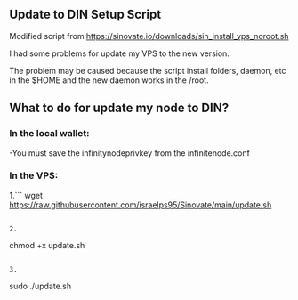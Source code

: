 ## Update to DIN Setup Script

Modified script from https://sinovate.io/downloads/sin_install_vps_noroot.sh

I had some problems for update my VPS to the new version.

The problem may be caused because the script install folders, daemon, etc in the $HOME and the new daemon works in the /root.

## What to do for update my node to DIN?

### In the local wallet:
-You must save the infinitynodeprivkey from the infinitenode.conf

### In the VPS:

1.```
wget https://raw.githubusercontent.com/israelps95/Sinovate/main/update.sh
```

2.
```
chmod +x update.sh
```

3.
```
sudo ./update.sh
```
